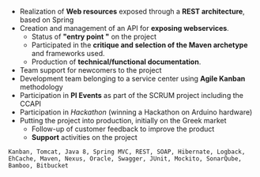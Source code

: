 - Realization of **Web resources** exposed through a **REST architecture**, based on Spring
- Creation and management of an API for **exposing webservices**.
  - Status of **"entry point "** on the project
  - Participated in the **critique and selection of the Maven archetype** and frameworks used.
  - Production of **technical/functional documentation**.
- Team support for newcomers to the project
- Development team belonging to a service center using **Agile Kanban** methodology
- Participation in **PI Events** as part of the SCRUM project including the CCAPI
- Participation in *Hackathon* (winning a Hackathon on Arduino hardware)
- Putting the project into production, initially on the Greek market
  - Follow-up of customer feedback to improve the product
  - **Support** activities on the project

```text
Kanban, Tomcat, Java 8, Spring MVC, REST, SOAP, Hibernate, Logback, EhCache, Maven, Nexus, Oracle, Swagger, JUnit, Mockito, SonarQube, Bamboo, Bitbucket
```
